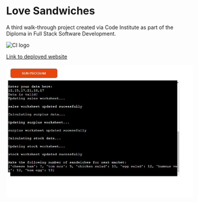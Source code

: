 # Love Sandwiches

A third walk-through project created via Code Institute as part of the Diploma in Full Stack Software Development.

![CI logo](https://codeinstitute.s3.amazonaws.com/fullstack/ci_logo_small.png)

[Link to deployed website](https://love-sandwiches-application.herokuapp.com/)

![Mockup image](assets/images/love-sandwiches-mockup.JPG)
